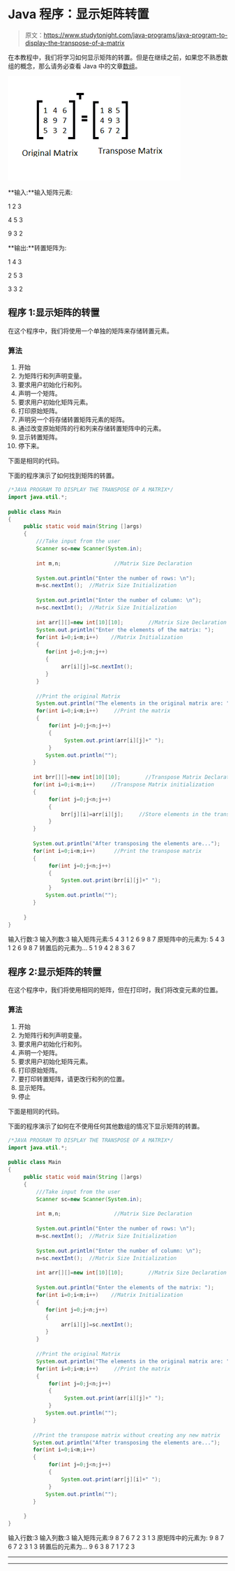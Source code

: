 # Java 程序：显示矩阵转置

> 原文：<https://www.studytonight.com/java-programs/java-program-to-display-the-transpose-of-a-matrix>

在本教程中，我们将学习如何显示矩阵的转置。但是在继续之前，如果您不熟悉数组的概念，那么请务必查看 Java 中的文章[数组](https://www.studytonight.com/java/array.php)。

![](img/dcaa873b2f80fd65b8d5ab19f68e78f9.png)

**输入:**输入矩阵元素:

1 2 3

4 5 3

9 3 2

**输出:**转置矩阵为:

1 4 3

2 5 3

3 3 2

## 程序 1:显示矩阵的转置

在这个程序中，我们将使用一个单独的矩阵来存储转置元素。

### 算法

1.  开始
2.  为矩阵行和列声明变量。
3.  要求用户初始化行和列。
4.  声明一个矩阵。
5.  要求用户初始化矩阵元素。
6.  打印原始矩阵。
7.  声明另一个将存储转置矩阵元素的矩阵。
8.  通过改变原始矩阵的行和列来存储转置矩阵中的元素。
9.  显示转置矩阵。
10.  停下来。

下面是相同的代码。

下面的程序演示了如何找到矩阵的转置。

```java
/*JAVA PROGRAM TO DISPLAY THE TRANSPOSE OF A MATRIX*/
import java.util.*;

public class Main
{
     public static void main(String []args)
     {
         ///Take input from the user
         Scanner sc=new Scanner(System.in);

         int m,n;                 //Matrix Size Declaration

         System.out.println("Enter the number of rows: \n");
         m=sc.nextInt();  //Matrix Size Initialization

         System.out.println("Enter the number of column: \n");
         n=sc.nextInt();  //Matrix Size Initialization

         int arr[][]=new int[10][10];        //Matrix Size Declaration
         System.out.println("Enter the elements of the matrix: ");
         for(int i=0;i<m;i++)    //Matrix Initialization
         {
            for(int j=0;j<n;j++)
            {
                 arr[i][j]=sc.nextInt();
            }
         }

         //Print the original Matrix
         System.out.println("The elements in the original matrix are: ");
         for(int i=0;i<m;i++)     //Print the matrix
         {
             for(int j=0;j<n;j++)
             {
                  System.out.print(arr[i][j]+" ");
             }
            System.out.println("");
        }

        int brr[][]=new int[10][10];        //Transpose Matrix Declaration
        for(int i=0;i<m;i++)     //Transpose Matrix initialization
        {
             for(int j=0;j<n;j++)
             {
                 brr[j][i]=arr[i][j];     //Store elements in the transpose matrix
             }
        }

        System.out.println("After transposing the elements are...");
        for(int i=0;i<m;i++)      //Print the transpose matrix
        {
             for(int j=0;j<n;j++)
             {
                 System.out.print(brr[i][j]+" ");
             }
            System.out.println("");
        }

     }
} 
```

输入行数:3
输入列数:3
输入矩阵元素:5 4 3 1 2 6 9 8 7
原矩阵中的元素为:
5 4 3
1 2 6
9 8 7
转置后的元素为...
5 1 9
4 2 8
3 6 7

## 程序 2:显示矩阵的转置

在这个程序中，我们将使用相同的矩阵，但在打印时，我们将改变元素的位置。

### 算法

1.  开始
2.  为矩阵行和列声明变量。
3.  要求用户初始化行和列。
4.  声明一个矩阵。
5.  要求用户初始化矩阵元素。
6.  打印原始矩阵。
7.  要打印转置矩阵，请更改行和列的位置。
8.  显示矩阵。
9.  停止

下面是相同的代码。

下面的程序演示了如何在不使用任何其他数组的情况下显示矩阵的转置。

```java
/*JAVA PROGRAM TO DISPLAY THE TRANSPOSE OF A MATRIX*/
import java.util.*;

public class Main
{
     public static void main(String []args)
     {
         ///Take input from the user
         Scanner sc=new Scanner(System.in);

         int m,n;                 //Matrix Size Declaration

         System.out.println("Enter the number of rows: \n");
         m=sc.nextInt();  //Matrix Size Initialization

         System.out.println("Enter the number of column: \n");
         n=sc.nextInt();  //Matrix Size Initialization

         int arr[][]=new int[10][10];        //Matrix Size Declaration

         System.out.println("Enter the elements of the matrix: ");
         for(int i=0;i<m;i++)    //Matrix Initialization
         {
            for(int j=0;j<n;j++)
            {
                 arr[i][j]=sc.nextInt();
            }
         }

         //Print the original Matrix
         System.out.println("The elements in the original matrix are: ");
         for(int i=0;i<m;i++)     //Print the matrix
         {
             for(int j=0;j<n;j++)
             {
                  System.out.print(arr[i][j]+" ");
             }
            System.out.println("");
        }

        //Print the transpose matrix without creating any new matrix
        System.out.println("After transposing the elements are...");
        for(int i=0;i<m;i++)      
        {
             for(int j=0;j<n;j++)
             {
                 System.out.print(arr[j][i]+" ");
             }
            System.out.println("");
        }

     }
} 
```

输入行数:3
输入列数:3
输入矩阵元素:9 8 7 6 7 2 3 1 3
原矩阵中的元素为:
9 8 7
6 7 2
3 1 3
转置后的元素为...
9 6 3
8 7 1
7 2 3

* * *

* * *